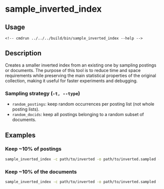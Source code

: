 # sample_inverted_index

## Usage

```
<!-- cmdrun ../../../build/bin/sample_inverted_index --help -->
```

## Description
Creates a smaller inverted index from an existing one by sampling postings or documents. The purpose of this tool is to reduce time and space requirements while preserving the main statistical properties of the original collection, making it useful for faster experiments and debugging.

### Sampling strategy (`-t, --type`)
- `random_postings`: keep random occurrences per posting list (not whole posting lists).
- `random_docids`: keep all postings belonging to a random subset of documents.

## Examples

### Keep ~10% of postings
```bash
sample_inverted_index -c path/to/inverted -o path/to/inverted.sampled -r 0.1 -t random_postings
```

### Keep ~10% of the documents
```bash
sample_inverted_index -c path/to/inverted -o path/to/inverted.sampled -r 0.25 -t random_docids
```

